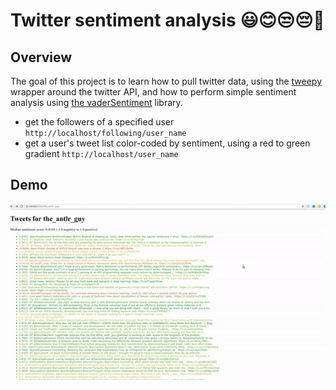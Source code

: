 # Twitter sentiment analysis :smiley::blush::unamused::pensive::triumph:
## Overview  
The goal of this project is to learn how to pull twitter data, using the [tweepy](http://www.tweepy.org/) wrapper around the twitter API, and how to perform simple sentiment analysis using [the vaderSentiment](https://github.com/cjhutto/vaderSentiment) library. 

- get the followers of a specified user
`http://localhost/following/user_name`
- get a user's tweet list color-coded by sentiment, using a red to green gradient
`http://localhost/user_name`

## Demo
![demogif](demo.gif)